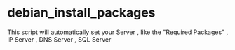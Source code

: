 debian_install_packages
=======================

This script will automatically set your Server , like the "Required Packages" , IP Server , DNS Server , SQL Server
